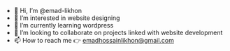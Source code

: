 - 👋 Hi, I’m @emad-likhon
- 👀 I’m interested in website designing 
- 🌱 I’m currently learning wordpress 
- 💞️ I’m looking to collaborate on projects linked with website development 
- 📫 How to reach me 👉 emadhossainlikhon@gmail.com

<!---
emad-likhon/emad-likhon is a ✨ special ✨ repository because its `README.md` (this file) appears on your GitHub profile.
You can click the Preview link to take a look at your changes.
--->
